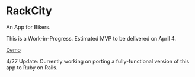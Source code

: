 
# RackCity
An App for Bikers.


This is a Work-in-Progress. Estimated MVP to be delivered on April 4.

[Demo](https://rack-city.herokuapp.com/)

4/27 Update: Currently working on porting a fully-functional version of this app to Ruby on Rails.
